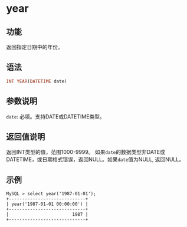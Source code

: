 # year

## 功能

返回指定日期中的年份。

## 语法

```Haskell
INT YEAR(DATETIME date)
```

## 参数说明

`date`: 必填。支持DATE或DATETIME类型。

## 返回值说明

返回INT类型的值，范围1000-9999。
如果`date`的数据类型非DATE或DATETIME，或日期格式错误，返回NULL。如果`date`值为NULL, 返回NULL。

## 示例

```Plain Text
MySQL > select year('1987-01-01');
+-----------------------------+
| year('1987-01-01 00:00:00') |
+-----------------------------+
|                        1987 |
+-----------------------------+
```

